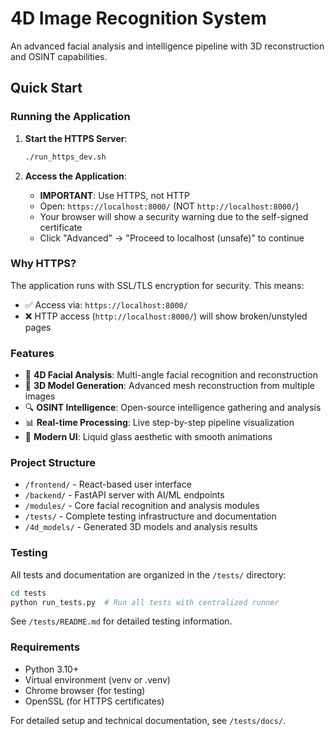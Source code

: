 # 4D Image Recognition System

An advanced facial analysis and intelligence pipeline with 3D reconstruction and OSINT capabilities.

## Quick Start

### Running the Application

1. **Start the HTTPS Server**:
   ```bash
   ./run_https_dev.sh
   ```

2. **Access the Application**:
   - **IMPORTANT**: Use HTTPS, not HTTP
   - Open: `https://localhost:8000/` (NOT `http://localhost:8000/`)
   - Your browser will show a security warning due to the self-signed certificate
   - Click "Advanced" → "Proceed to localhost (unsafe)" to continue

### Why HTTPS?

The application runs with SSL/TLS encryption for security. This means:
- ✅ Access via: `https://localhost:8000/`
- ❌ HTTP access (`http://localhost:8000/`) will show broken/unstyled pages

### Features

- 🧠 **4D Facial Analysis**: Multi-angle facial recognition and reconstruction
- 🎯 **3D Model Generation**: Advanced mesh reconstruction from multiple images
- 🔍 **OSINT Intelligence**: Open-source intelligence gathering and analysis
- 📊 **Real-time Processing**: Live step-by-step pipeline visualization
- 🎨 **Modern UI**: Liquid glass aesthetic with smooth animations

### Project Structure

- `/frontend/` - React-based user interface
- `/backend/` - FastAPI server with AI/ML endpoints
- `/modules/` - Core facial recognition and analysis modules
- `/tests/` - Complete testing infrastructure and documentation
- `/4d_models/` - Generated 3D models and analysis results

### Testing

All tests and documentation are organized in the `/tests/` directory:

```bash
cd tests
python run_tests.py  # Run all tests with centralized runner
```

See `/tests/README.md` for detailed testing information.

### Requirements

- Python 3.10+
- Virtual environment (venv or .venv)
- Chrome browser (for testing)
- OpenSSL (for HTTPS certificates)

For detailed setup and technical documentation, see `/tests/docs/`.
